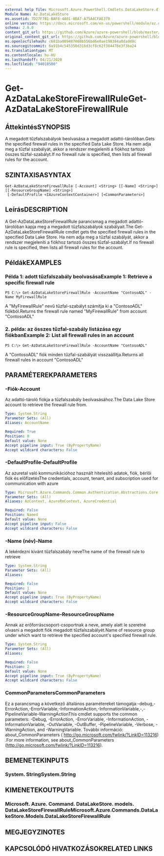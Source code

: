 ```yaml
---
external help file: Microsoft.Azure.PowerShell.Cmdlets.DataLakeStore.dll-Help.xml
Module Name: Az.DataLakeStore
ms.assetid: 7D27F7B1-BAF8-4A01-8BA7-A75A4CFAE370
online version: https://docs.microsoft.com/en-us/powershell/module/az.datalakestore/get-azdatalakestorefirewallrule
schema: 2.0.0
content_git_url: https://github.com/Azure/azure-powershell/blob/master/src/DataLakeStore/DataLakeStore/help/Get-AzDataLakeStoreFirewallRule.md
original_content_git_url: https://github.com/Azure/azure-powershell/blob/master/src/DataLakeStore/DataLakeStore/help/Get-AzDataLakeStoreFirewallRule.md
ms.openlocfilehash: c681ba089487868b556bd6e0ae198384a0dadd8c
ms.sourcegitcommit: 6a91b4c545350d316d3cf8c62f384478e3f3ba24
ms.translationtype: MT
ms.contentlocale: hu-HU
ms.lasthandoff: 04/21/2020
ms.locfileid: "94010500"
---
```

# <span data-ttu-id="4c286-101">Get-AzDataLakeStoreFirewallRule</span><span class="sxs-lookup"><span data-stu-id="4c286-101">Get-AzDataLakeStoreFirewallRule</span></span>

## <span data-ttu-id="4c286-102">Áttekintés</span><span class="sxs-lookup"><span data-stu-id="4c286-102">SYNOPSIS</span></span>
<span data-ttu-id="4c286-103">A megadott tűzfalszabályok beolvasása a megadott adattó-tárolóban.</span><span class="sxs-lookup"><span data-stu-id="4c286-103">Gets the specified firewall rules in the specified Data Lake Store.</span></span>
<span data-ttu-id="4c286-104">Ha nem adja meg a tűzfal szabályát, akkor a rendszer megjeleníti a fiókhoz tartozó összes tűzfal-szabályt.</span><span class="sxs-lookup"><span data-stu-id="4c286-104">If no firewall rule is specified, then lists all firewall rules for the account.</span></span>

## <span data-ttu-id="4c286-105">SZINTAXISA</span><span class="sxs-lookup"><span data-stu-id="4c286-105">SYNTAX</span></span>

```
Get-AzDataLakeStoreFirewallRule [-Account] <String> [[-Name] <String>] [[-ResourceGroupName] <String>]
 [-DefaultProfile <IAzureContextContainer>] [<CommonParameters>]
```

## <span data-ttu-id="4c286-106">Leírás</span><span class="sxs-lookup"><span data-stu-id="4c286-106">DESCRIPTION</span></span>
<span data-ttu-id="4c286-107">A Get-AzDataLakeStoreFirewallRule parancsmag a megadott adattó-tárolóban kapja meg a megadott tűzfalszabályok szabályait.</span><span class="sxs-lookup"><span data-stu-id="4c286-107">The Get-AzDataLakeStoreFirewallRule cmdlet gets the specified firewall rules in the specified Data Lake Store.</span></span>
<span data-ttu-id="4c286-108">Ha nem adja meg a tűzfal szabályát, akkor a rendszer megjeleníti a fiókhoz tartozó összes tűzfal-szabályt.</span><span class="sxs-lookup"><span data-stu-id="4c286-108">If no firewall rule is specified, then lists all firewall rules for the account.</span></span>

## <span data-ttu-id="4c286-109">Példák</span><span class="sxs-lookup"><span data-stu-id="4c286-109">EXAMPLES</span></span>

### <span data-ttu-id="4c286-110">Példa 1: adott tűzfalszabály beolvasása</span><span class="sxs-lookup"><span data-stu-id="4c286-110">Example 1: Retrieve a specific firewall rule</span></span>
```
PS C:\> Get-AzDataLakeStoreFirewallRule -AccountName "ContosoADL" -Name MyFirewallRule
```

<span data-ttu-id="4c286-111">A "MyFirewallRule" nevű tűzfal-szabályt számítja ki a "ContosoADL" fiókból.</span><span class="sxs-lookup"><span data-stu-id="4c286-111">Returns the firewall rule named "MyFirewallRule" from account "ContosoADL"</span></span>

### <span data-ttu-id="4c286-112">2. példa: az összes tűzfal-szabály listázása egy fiókban</span><span class="sxs-lookup"><span data-stu-id="4c286-112">Example 2: List all firewall rules in an account</span></span>
```
PS C:\> Get-AzDataLakeStoreFirewallRule -AccountName "ContosoADL"
```

<span data-ttu-id="4c286-113">A "ContosoADL" fiók minden tűzfal-szabályát visszaállítja.</span><span class="sxs-lookup"><span data-stu-id="4c286-113">Returns all firewall rules in account "ContosoADL"</span></span>

## <span data-ttu-id="4c286-114">PARAMÉTEREK</span><span class="sxs-lookup"><span data-stu-id="4c286-114">PARAMETERS</span></span>

### <span data-ttu-id="4c286-115">-Fiók</span><span class="sxs-lookup"><span data-stu-id="4c286-115">-Account</span></span>
<span data-ttu-id="4c286-116">Az adattó-tároló fiókja a tűzfalszabály beolvasásához.</span><span class="sxs-lookup"><span data-stu-id="4c286-116">The Data Lake Store account to retrieve the firewall rule from.</span></span>

```yaml
Type: System.String
Parameter Sets: (All)
Aliases: AccountName

Required: True
Position: 0
Default value: None
Accept pipeline input: True (ByPropertyName)
Accept wildcard characters: False
```

### <span data-ttu-id="4c286-117">-DefaultProfile</span><span class="sxs-lookup"><span data-stu-id="4c286-117">-DefaultProfile</span></span>
<span data-ttu-id="4c286-118">Az azuretal való kommunikációhoz használt hitelesítő adatok, fiók, bérlői fiók és előfizetés</span><span class="sxs-lookup"><span data-stu-id="4c286-118">The credentials, account, tenant, and subscription used for communication with azure</span></span>

```yaml
Type: Microsoft.Azure.Commands.Common.Authentication.Abstractions.Core.IAzureContextContainer
Parameter Sets: (All)
Aliases: AzContext, AzureRmContext, AzureCredential

Required: False
Position: Named
Default value: None
Accept pipeline input: False
Accept wildcard characters: False
```

### <span data-ttu-id="4c286-119">-Name (név)</span><span class="sxs-lookup"><span data-stu-id="4c286-119">-Name</span></span>
<span data-ttu-id="4c286-120">A lekérdezni kívánt tűzfalszabály neve</span><span class="sxs-lookup"><span data-stu-id="4c286-120">The name of the firewall rule to retrieve</span></span>

```yaml
Type: System.String
Parameter Sets: (All)
Aliases:

Required: False
Position: 1
Default value: None
Accept pipeline input: True (ByPropertyName)
Accept wildcard characters: False
```

### <span data-ttu-id="4c286-121">-ResourceGroupName</span><span class="sxs-lookup"><span data-stu-id="4c286-121">-ResourceGroupName</span></span>
<span data-ttu-id="4c286-122">Annak az erőforráscsoport-csoportnak a neve, amely alatt le szeretné olvasni a megadott fiók megadott tűzfalszabályét.</span><span class="sxs-lookup"><span data-stu-id="4c286-122">Name of resource group under which want to retrieve the specified account's specified firewall rule.</span></span>

```yaml
Type: System.String
Parameter Sets: (All)
Aliases:

Required: False
Position: 2
Default value: None
Accept pipeline input: True (ByPropertyName)
Accept wildcard characters: False
```

### <span data-ttu-id="4c286-123">CommonParameters</span><span class="sxs-lookup"><span data-stu-id="4c286-123">CommonParameters</span></span>
<span data-ttu-id="4c286-124">Ez a parancsmag a következő általános paramétereket támogatja:-debug,-ErrorAction,-ErrorVariable,-InformationAction,-InformationVariable,-,-PipelineVariable-WarningAction</span><span class="sxs-lookup"><span data-stu-id="4c286-124">This cmdlet supports the common parameters: -Debug, -ErrorAction, -ErrorVariable, -InformationAction, -InformationVariable, -OutVariable, -OutBuffer, -PipelineVariable, -Verbose, -WarningAction, and -WarningVariable.</span></span> <span data-ttu-id="4c286-125">További információ: about_CommonParameters ( http://go.microsoft.com/fwlink/?LinkID=113216) .</span><span class="sxs-lookup"><span data-stu-id="4c286-125">For more information, see about_CommonParameters (http://go.microsoft.com/fwlink/?LinkID=113216).</span></span>

## <span data-ttu-id="4c286-126">BEMENETEK</span><span class="sxs-lookup"><span data-stu-id="4c286-126">INPUTS</span></span>

### <span data-ttu-id="4c286-127">System. String</span><span class="sxs-lookup"><span data-stu-id="4c286-127">System.String</span></span>

## <span data-ttu-id="4c286-128">KIMENETEK</span><span class="sxs-lookup"><span data-stu-id="4c286-128">OUTPUTS</span></span>

### <span data-ttu-id="4c286-129">Microsoft. Azure. Command. DataLakeStore. models. DataLakeStoreFirewallRule</span><span class="sxs-lookup"><span data-stu-id="4c286-129">Microsoft.Azure.Commands.DataLakeStore.Models.DataLakeStoreFirewallRule</span></span>

## <span data-ttu-id="4c286-130">MEGJEGYZI</span><span class="sxs-lookup"><span data-stu-id="4c286-130">NOTES</span></span>

## <span data-ttu-id="4c286-131">KAPCSOLÓDÓ HIVATKOZÁSOK</span><span class="sxs-lookup"><span data-stu-id="4c286-131">RELATED LINKS</span></span>
